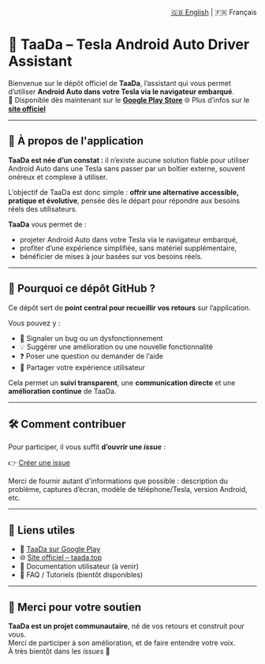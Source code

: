 <p align="right">
  <a href="README.md">🇬🇧 English</a> | 🇫🇷 Français
</p>

# 📣 TaaDa – Tesla Android Auto Driver Assistant

Bienvenue sur le dépôt officiel de **TaaDa**, l’assistant qui vous permet d’utiliser **Android Auto dans votre Tesla via le navigateur embarqué**.  
📱 Disponible dès maintenant sur le **[Google Play Store](https://play.google.com/store/apps/details?id=fr.sd.taada)**
🌐 Plus d’infos sur le **[site officiel](https://taada.top)**

---

## 🚗 À propos de l'application

**TaaDa est née d’un constat :** il n’existe aucune solution fiable pour utiliser Android Auto dans une Tesla sans passer par un boîtier externe, souvent onéreux et complexe à utiliser.

L’objectif de TaaDa est donc simple : **offrir une alternative accessible, pratique et évolutive**, pensée dès le départ pour répondre aux besoins réels des utilisateurs.

**TaaDa** vous permet de :

- projeter Android Auto dans votre Tesla via le navigateur embarqué,
- profiter d’une expérience simplifiée, sans matériel supplémentaire,
- bénéficier de mises à jour basées sur vos besoins réels.

---

## 📍 Pourquoi ce dépôt GitHub ?

Ce dépôt sert de **point central pour recueillir vos retours** sur l’application.

Vous pouvez y :

- 🐞 Signaler un bug ou un dysfonctionnement
- 💡 Suggérer une amélioration ou une nouvelle fonctionnalité
- ❓ Poser une question ou demander de l’aide
- 📣 Partager votre expérience utilisateur

Cela permet un **suivi transparent**, une **communication directe** et une **amélioration continue** de TaaDa.

---

## 🛠 Comment contribuer

Pour participer, il vous suffit **d’ouvrir une _issue_** :

👉 [Créer une issue](https://github.com/taada-official/taada/issues/new/choose)

Merci de fournir autant d'informations que possible : description du problème, captures d’écran, modèle de téléphone/Tesla, version Android, etc.

---

## 🔗 Liens utiles

- 📱 [TaaDa sur Google Play](https://play.google.com/store/apps/details?id=fr.sd.taada)
- 🌐 [Site officiel – taada.top](https://taada.top)
- 📖 Documentation utilisateur (à venir)
- 💬 FAQ / Tutoriels (bientôt disponibles)

---

## 🙌 Merci pour votre soutien

**TaaDa est un projet communautaire**, né de vos retours et construit pour vous.  
Merci de participer à son amélioration, et de faire entendre votre voix.  
À très bientôt dans les _issues_ 🚀
